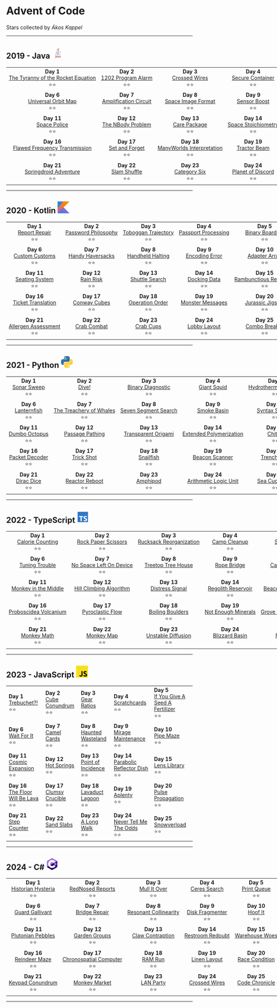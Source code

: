 # Advent of Code

Stars collected by *Ákos Kappel*

<hr>

## 2019 - Java <img src='./misc/java.svg' alt="Java" width="32" height="32" />

<table style="text-align: center; width: 1200px;">
  <tr>
    <td>
      <b>Day 1</b><br>
      <a href="https://adventofcode.com/2023/day/1">The Tyranny of the Rocket Equation</a><br>
      <span>⭐⭐</span>
    </td>
    <td>
      <b>Day 2</b><br>
      <a href="https://adventofcode.com/2023/day/2">1202 Program Alarm</a><br>
      <span>⭐⭐</span>
    </td>
    <td>
      <b>Day 3</b><br>
      <a href="https://adventofcode.com/2023/day/3">Crossed Wires</a><br>
      <span>⭐⭐</span>
    </td>
    <td>
      <b>Day 4</b><br>
      <a href="https://adventofcode.com/2023/day/4">Secure Container</a><br>
      <span>⭐⭐</span>
    </td>
    <td>
      <b>Day 5</b><br>
      <a href="https://adventofcode.com/2023/day/5">Sunny with a Chance of Asteroids</a><br>
      <span>⭐⭐</span>
    </td>
  </tr>
  <tr>
    <td>
      <b>Day 6</b><br>
      <a href="https://adventofcode.com/2023/day/6">Universal Orbit Map</a><br>
      <span>⭐⭐</span>
    </td>
    <td>
      <b>Day 7</b><br>
      <a href="https://adventofcode.com/2023/day/7">Amplification Circuit</a><br>
      <span>⭐⭐</span>
    </td>
    <td>
      <b>Day 8</b><br>
      <a href="https://adventofcode.com/2023/day/8">Space Image Format</a><br>
      <span>⭐⭐</span>
    </td>
    <td>
      <b>Day 9</b><br>
      <a href="https://adventofcode.com/2023/day/9">Sensor Boost</a><br>
      <span>⭐⭐</span>
    </td>
    <td>
      <b>Day 10</b><br>
      <a href="https://adventofcode.com/2023/day/10">Monitoring Station</a><br>
      <span>⭐⭐</span>
    </td>
  </tr>
  <tr>
    <td>
      <b>Day 11</b><br>
      <a href="https://adventofcode.com/2023/day/11">Space Police</a><br>
      <span>⭐⭐</span>
    </td>
    <td>
      <b>Day 12</b><br>
      <a href="https://adventofcode.com/2023/day/12">The NBody Problem</a><br>
      <span>⭐⭐</span>
    </td>
    <td>
      <b>Day 13</b><br>
      <a href="https://adventofcode.com/2023/day/13">Care Package</a><br>
      <span>⭐⭐</span>
    </td>
    <td>
      <b>Day 14</b><br>
      <a href="https://adventofcode.com/2023/day/14">Space Stoichiometry</a><br>
      <span>⭐⭐</span>
    </td>
    <td>
      <b>Day 15</b><br>
      <a href="https://adventofcode.com/2023/day/15">Oxygen System</a><br>
      <span>⭐⭐</span>
    </td>
  </tr>
  <tr>
    <td>
      <b>Day 16</b><br>
      <a href="https://adventofcode.com/2023/day/16">Flawed Frequency Transmission</a><br>
      <span>⭐⭐</span>
    </td>
    <td>
      <b>Day 17</b><br>
      <a href="https://adventofcode.com/2023/day/17">Set and Forget</a><br>
      <span>⭐⭐</span>
    </td>
    <td>
      <b>Day 18</b><br>
      <a href="https://adventofcode.com/2023/day/18">ManyWorlds Interpretation</a><br>
      <span>⭐⭐</span>
    </td>
    <td>
      <b>Day 19</b><br>
      <a href="https://adventofcode.com/2023/day/19">Tractor Beam</a><br>
      <span>⭐⭐</span>
    </td>
    <td>
      <b>Day 20</b><br>
      <a href="https://adventofcode.com/2023/day/20">Donut Maze</a><br>
      <span>⭐⭐</span>
    </td>
  </tr>
  <tr>
    <td>
      <b>Day 21</b><br>
      <a href="https://adventofcode.com/2023/day/21">Springdroid Adventure</a><br>
      <span>⭐⭐</span>
    </td>
    <td>
      <b>Day 22</b><br>
      <a href="https://adventofcode.com/2023/day/22">Slam Shuffle</a><br>
      <span>⭐⭐</span>
    </td>
    <td>
      <b>Day 23</b><br>
      <a href="https://adventofcode.com/2023/day/23">Category Six</a><br>
      <span>⭐⭐</span>
    </td>
    <td>
      <b>Day 24</b><br>
      <a href="https://adventofcode.com/2023/day/24">Planet of Discord</a><br>
      <span>⭐⭐</span>
    </td>
    <td>
      <b>Day 25</b><br>
      <a href="https://adventofcode.com/2023/day/25">Cryostasis</a><br>
      <span>⭐⭐</span>
    </td>
  </tr>
</table>

<hr>

## 2020 - Kotlin <img src='misc/kotlin.svg' alt="Kotlin" width="32" height="32" />

<table style="text-align: center; width: 1200px;">
  <tr>
    <td>
      <b>Day 1</b><br>
      <a href="https://adventofcode.com/2023/day/1">Report Repair</a><br>
      <span>⭐⭐</span>
    </td>
    <td>
      <b>Day 2</b><br>
      <a href="https://adventofcode.com/2023/day/2">Password Philosophy</a><br>
      <span>⭐⭐</span>
    </td>
    <td>
      <b>Day 3</b><br>
      <a href="https://adventofcode.com/2023/day/3">Toboggan Trajectory</a><br>
      <span>⭐⭐</span>
    </td>
    <td>
      <b>Day 4</b><br>
      <a href="https://adventofcode.com/2023/day/4">Passport Processing</a><br>
      <span>⭐⭐</span>
    </td>
    <td>
      <b>Day 5</b><br>
      <a href="https://adventofcode.com/2023/day/5">Binary Boarding</a><br>
      <span>⭐⭐</span>
    </td>
  </tr>
  <tr>
    <td>
      <b>Day 6</b><br>
      <a href="https://adventofcode.com/2023/day/6">Custom Customs</a><br>
      <span>⭐⭐</span>
    </td>
    <td>
      <b>Day 7</b><br>
      <a href="https://adventofcode.com/2023/day/7">Handy Haversacks</a><br>
      <span>⭐⭐</span>
    </td>
    <td>
      <b>Day 8</b><br>
      <a href="https://adventofcode.com/2023/day/8">Handheld Halting</a><br>
      <span>⭐⭐</span>
    </td>
    <td>
      <b>Day 9</b><br>
      <a href="https://adventofcode.com/2023/day/9">Encoding Error</a><br>
      <span>⭐⭐</span>
    </td>
    <td>
      <b>Day 10</b><br>
      <a href="https://adventofcode.com/2023/day/10">Adapter Array</a><br>
      <span>⭐⭐</span>
    </td>
  </tr>
  <tr>
    <td>
      <b>Day 11</b><br>
      <a href="https://adventofcode.com/2023/day/11">Seating System</a><br>
      <span>⭐⭐</span>
    </td>
    <td>
      <b>Day 12</b><br>
      <a href="https://adventofcode.com/2023/day/12">Rain Risk</a><br>
      <span>⭐⭐</span>
    </td>
    <td>
      <b>Day 13</b><br>
      <a href="https://adventofcode.com/2023/day/13">Shuttle Search</a><br>
      <span>⭐⭐</span>
    </td>
    <td>
      <b>Day 14</b><br>
      <a href="https://adventofcode.com/2023/day/14">Docking Data</a><br>
      <span>⭐⭐</span>
    </td>
    <td>
      <b>Day 15</b><br>
      <a href="https://adventofcode.com/2023/day/15">Rambunctious Recitation</a><br>
      <span>⭐⭐</span>
    </td>
  </tr>
  <tr>
    <td>
      <b>Day 16</b><br>
      <a href="https://adventofcode.com/2023/day/16">Ticket Translation</a><br>
      <span>⭐⭐</span>
    </td>
    <td>
      <b>Day 17</b><br>
      <a href="https://adventofcode.com/2023/day/17">Conway Cubes</a><br>
      <span>⭐⭐</span>
    </td>
    <td>
      <b>Day 18</b><br>
      <a href="https://adventofcode.com/2023/day/18">Operation Order</a><br>
      <span>⭐⭐</span>
    </td>
    <td>
      <b>Day 19</b><br>
      <a href="https://adventofcode.com/2023/day/19">Monster Messages</a><br>
      <span>⭐⭐</span>
    </td>
    <td>
      <b>Day 20</b><br>
      <a href="https://adventofcode.com/2023/day/20">Jurassic Jigsaw</a><br>
      <span>⭐⭐</span>
    </td>
  </tr>
  <tr>
    <td>
      <b>Day 21</b><br>
      <a href="https://adventofcode.com/2023/day/21">Allergen Assessment</a><br>
      <span>⭐⭐</span>
    </td>
    <td>
      <b>Day 22</b><br>
      <a href="https://adventofcode.com/2023/day/22">Crab Combat</a><br>
      <span>⭐⭐</span>
    </td>
    <td>
      <b>Day 23</b><br>
      <a href="https://adventofcode.com/2023/day/23">Crab Cups</a><br>
      <span>⭐⭐</span>
    </td>
    <td>
      <b>Day 24</b><br>
      <a href="https://adventofcode.com/2023/day/24">Lobby Layout</a><br>
      <span>⭐⭐</span>
    </td>
    <td>
      <b>Day 25</b><br>
      <a href="https://adventofcode.com/2023/day/25">Combo Breaker</a><br>
      <span>⭐⭐</span>
    </td>
  </tr>
</table>

<hr>

## 2021 - Python <img src='misc/python.svg' alt="Python" width="32" height="32" />

<table style="text-align: center; width: 1200px;">
  <tr>
    <td>
      <b>Day 1</b><br>
      <a href="https://adventofcode.com/2023/day/1">Sonar Sweep</a><br>
      <span>⭐⭐</span>
    </td>
    <td>
      <b>Day 2</b><br>
      <a href="https://adventofcode.com/2023/day/2">Dive!</a><br>
      <span>⭐⭐</span>
    </td>
    <td>
      <b>Day 3</b><br>
      <a href="https://adventofcode.com/2023/day/3">Binary Diagnostic</a><br>
      <span>⭐⭐</span>
    </td>
    <td>
      <b>Day 4</b><br>
      <a href="https://adventofcode.com/2023/day/4">Giant Squid</a><br>
      <span>⭐⭐</span>
    </td>
    <td>
      <b>Day 5</b><br>
      <a href="https://adventofcode.com/2023/day/5">Hydrothermal Venture</a><br>
      <span>⭐⭐</span>
    </td>
  </tr>
  <tr>
    <td>
      <b>Day 6</b><br>
      <a href="https://adventofcode.com/2023/day/6">Lanternfish</a><br>
      <span>⭐⭐</span>
    </td>
    <td>
      <b>Day 7</b><br>
      <a href="https://adventofcode.com/2023/day/7">The Treachery of Whales</a><br>
      <span>⭐⭐</span>
    </td>
    <td>
      <b>Day 8</b><br>
      <a href="https://adventofcode.com/2023/day/8">Seven Segment Search</a><br>
      <span>⭐⭐</span>
    </td>
    <td>
      <b>Day 9</b><br>
      <a href="https://adventofcode.com/2023/day/9">Smoke Basin</a><br>
      <span>⭐⭐</span>
    </td>
    <td>
      <b>Day 10</b><br>
      <a href="https://adventofcode.com/2023/day/10">Syntax Scoring</a><br>
      <span>⭐⭐</span>
    </td>
  </tr>
  <tr>
    <td>
      <b>Day 11</b><br>
      <a href="https://adventofcode.com/2023/day/11">Dumbo Octopus</a><br>
      <span>⭐⭐</span>
    </td>
    <td>
      <b>Day 12</b><br>
      <a href="https://adventofcode.com/2023/day/12">Passage Pathing</a><br>
      <span>⭐⭐</span>
    </td>
    <td>
      <b>Day 13</b><br>
      <a href="https://adventofcode.com/2023/day/13">Transparent Origami</a><br>
      <span>⭐⭐</span>
    </td>
    <td>
      <b>Day 14</b><br>
      <a href="https://adventofcode.com/2023/day/14">Extended Polymerization</a><br>
      <span>⭐⭐</span>
    </td>
    <td>
      <b>Day 15</b><br>
      <a href="https://adventofcode.com/2023/day/15">Chiton</a><br>
      <span>⭐⭐</span>
    </td>
  </tr>
  <tr>
    <td>
      <b>Day 16</b><br>
      <a href="https://adventofcode.com/2023/day/16">Packet Decoder</a><br>
      <span>⭐⭐</span>
    </td>
    <td>
      <b>Day 17</b><br>
      <a href="https://adventofcode.com/2023/day/17">Trick Shot</a><br>
      <span>⭐⭐</span>
    </td>
    <td>
      <b>Day 18</b><br>
      <a href="https://adventofcode.com/2023/day/18">Snailfish</a><br>
      <span>⭐⭐</span>
    </td>
    <td>
      <b>Day 19</b><br>
      <a href="https://adventofcode.com/2023/day/19">Beacon Scanner</a><br>
      <span>⭐⭐</span>
    </td>
    <td>
      <b>Day 20</b><br>
      <a href="https://adventofcode.com/2023/day/20">Trench Map</a><br>
      <span>⭐⭐</span>
    </td>
  </tr>
  <tr>
    <td>
      <b>Day 21</b><br>
      <a href="https://adventofcode.com/2023/day/21">Dirac Dice</a><br>
      <span>⭐⭐</span>
    </td>
    <td>
      <b>Day 22</b><br>
      <a href="https://adventofcode.com/2023/day/22">Reactor Reboot</a><br>
      <span>⭐⭐</span>
    </td>
    <td>
      <b>Day 23</b><br>
      <a href="https://adventofcode.com/2023/day/23">Amphipod</a><br>
      <span>⭐⭐</span>
    </td>
    <td>
      <b>Day 24</b><br>
      <a href="https://adventofcode.com/2023/day/24">Arithmetic Logic Unit</a><br>
      <span>⭐⭐</span>
    </td>
    <td>
      <b>Day 25</b><br>
      <a href="https://adventofcode.com/2023/day/25">Sea Cucumber</a><br>
      <span>⭐⭐</span>
    </td>
  </tr>
</table>

<hr>

## 2022 - TypeScript <img src='misc/typescript.svg' alt="TypeScript" width="32" height="32" />

<table style="text-align: center; width: 1200px;">
  <tr>
    <td>
      <b>Day 1</b><br>
      <a href="https://adventofcode.com/2023/day/1">Calorie Counting</a><br>
      <span>⭐⭐</span>
    </td>
    <td>
      <b>Day 2</b><br>
      <a href="https://adventofcode.com/2023/day/2">Rock Paper Scissors</a><br>
      <span>⭐⭐</span>
    </td>
    <td>
      <b>Day 3</b><br>
      <a href="https://adventofcode.com/2023/day/3">Rucksack Reorganization</a><br>
      <span>⭐⭐</span>
    </td>
    <td>
      <b>Day 4</b><br>
      <a href="https://adventofcode.com/2023/day/4">Camp Cleanup</a><br>
      <span>⭐⭐</span>
    </td>
    <td>
      <b>Day 5</b><br>
      <a href="https://adventofcode.com/2023/day/5">Supply Stacks</a><br>
      <span>⭐⭐</span>
    </td>
  </tr>
  <tr>
    <td>
      <b>Day 6</b><br>
      <a href="https://adventofcode.com/2023/day/6">Tuning Trouble</a><br>
      <span>⭐⭐</span>
    </td>
    <td>
      <b>Day 7</b><br>
      <a href="https://adventofcode.com/2023/day/7">No Space Left On Device</a><br>
      <span>⭐⭐</span>
    </td>
    <td>
      <b>Day 8</b><br>
      <a href="https://adventofcode.com/2023/day/8">Treetop Tree House</a><br>
      <span>⭐⭐</span>
    </td>
    <td>
      <b>Day 9</b><br>
      <a href="https://adventofcode.com/2023/day/9">Rope Bridge</a><br>
      <span>⭐⭐</span>
    </td>
    <td>
      <b>Day 10</b><br>
      <a href="https://adventofcode.com/2023/day/10">CathodeRay Tube</a><br>
      <span>⭐⭐</span>
    </td>
  </tr>
  <tr>
    <td>
      <b>Day 11</b><br>
      <a href="https://adventofcode.com/2023/day/11">Monkey in the Middle</a><br>
      <span>⭐⭐</span>
    </td>
    <td>
      <b>Day 12</b><br>
      <a href="https://adventofcode.com/2023/day/12">Hill Climbing Algorithm</a><br>
      <span>⭐⭐</span>
    </td>
    <td>
      <b>Day 13</b><br>
      <a href="https://adventofcode.com/2023/day/13">Distress Signal</a><br>
      <span>⭐⭐</span>
    </td>
    <td>
      <b>Day 14</b><br>
      <a href="https://adventofcode.com/2023/day/14">Regolith Reservoir</a><br>
      <span>⭐⭐</span>
    </td>
    <td>
      <b>Day 15</b><br>
      <a href="https://adventofcode.com/2023/day/15">Beacon Exclusion Zone</a><br>
      <span>⭐⭐</span>
    </td>
  </tr>
  <tr>
    <td>
      <b>Day 16</b><br>
      <a href="https://adventofcode.com/2023/day/16">Proboscidea Volcanium</a><br>
      <span>⭐⭐</span>
    </td>
    <td>
      <b>Day 17</b><br>
      <a href="https://adventofcode.com/2023/day/17">Pyroclastic Flow</a><br>
      <span>⭐⭐</span>
    </td>
    <td>
      <b>Day 18</b><br>
      <a href="https://adventofcode.com/2023/day/18">Boiling Boulders</a><br>
      <span>⭐⭐</span>
    </td>
    <td>
      <b>Day 19</b><br>
      <a href="https://adventofcode.com/2023/day/19">Not Enough Minerals</a><br>
      <span>⭐⭐</span>
    </td>
    <td>
      <b>Day 20</b><br>
      <a href="https://adventofcode.com/2023/day/20">Grove Positioning System</a><br>
      <span>⭐⭐</span>
    </td>
  </tr>
  <tr>
    <td>
      <b>Day 21</b><br>
      <a href="https://adventofcode.com/2023/day/21">Monkey Math</a><br>
      <span>⭐⭐</span>
    </td>
    <td>
      <b>Day 22</b><br>
      <a href="https://adventofcode.com/2023/day/22">Monkey Map</a><br>
      <span>⭐⭐</span>
    </td>
    <td>
      <b>Day 23</b><br>
      <a href="https://adventofcode.com/2023/day/23">Unstable Diffusion</a><br>
      <span>⭐⭐</span>
    </td>
    <td>
      <b>Day 24</b><br>
      <a href="https://adventofcode.com/2023/day/24">Blizzard Basin</a><br>
      <span>⭐⭐</span>
    </td>
    <td>
      <b>Day 25</b><br>
      <a href="https://adventofcode.com/2023/day/25">Full of Hot Air</a><br>
      <span>⭐⭐</span>
    </td>
  </tr>
</table>

<hr>

## 2023 - JavaScript <img src='misc/javascript.svg' alt="JavaScript" width="32" height="32" />

<table>
  <tr>
    <td>
    <b>Day 1</b><br>
    <a href="https://adventofcode.com/2023/day/1">Trebuchet?!</a><br>
    <span>⭐⭐</span>
    </td>
        <td>
        <b>Day 2</b><br>
        <a href="https://adventofcode.com/2023/day/2">Cube Conundrum</a><br>
        <span>⭐⭐</span>
    </td>
        <td>
        <b>Day 3</b><br>
        <a href="https://adventofcode.com/2023/day/3">Gear Ratios</a><br>
        <span>⭐⭐</span>
    </td>
        <td>
        <b>Day 4</b><br>
        <a href="https://adventofcode.com/2023/day/4">Scratchcards</a><br>
        <span>⭐⭐</span>
    </td>
        <td>
        <b>Day 5</b><br>
        <a href="https://adventofcode.com/2023/day/5">If You Give A Seed A Fertilizer</a><br>
        <span>⭐⭐</span>
    </td>
      </tr>
      <tr>
        <td>
        <b>Day 6</b><br>
        <a href="https://adventofcode.com/2023/day/6">Wait For It</a><br>
        <span>⭐⭐</span>
    </td>
        <td>
        <b>Day 7</b><br>
        <a href="https://adventofcode.com/2023/day/7">Camel Cards</a><br>
        <span>⭐⭐</span>
    </td>
        <td>
        <b>Day 8</b><br>
        <a href="https://adventofcode.com/2023/day/8">Haunted Wasteland</a><br>
        <span>⭐⭐</span>
    </td>
        <td>
        <b>Day 9</b><br>
        <a href="https://adventofcode.com/2023/day/9">Mirage Maintenance</a><br>
        <span>⭐⭐</span>
    </td>
        <td>
        <b>Day 10</b><br>
        <a href="https://adventofcode.com/2023/day/10">Pipe Maze</a><br>
        <span>⭐⭐</span>
    </td>
      </tr>
      <tr>
        <td>
        <b>Day 11</b><br>
        <a href="https://adventofcode.com/2023/day/11">Cosmic Expansion</a><br>
        <span>⭐⭐</span>
    </td>
        <td>
        <b>Day 12</b><br>
        <a href="https://adventofcode.com/2023/day/12">Hot Springs</a><br>
        <span>⭐⭐</span>
    </td>
        <td>
        <b>Day 13</b><br>
        <a href="https://adventofcode.com/2023/day/13">Point of Incidence</a><br>
        <span>⭐⭐</span>
    </td>
        <td>
        <b>Day 14</b><br>
        <a href="https://adventofcode.com/2023/day/14">Parabolic Reflector Dish</a><br>
        <span>⭐⭐</span>
    </td>
        <td>
        <b>Day 15</b><br>
        <a href="https://adventofcode.com/2023/day/15">Lens Library</a><br>
        <span>⭐⭐</span>
    </td>
      </tr>
      <tr>
        <td>
        <b>Day 16</b><br>
        <a href="https://adventofcode.com/2023/day/16">The Floor Will Be Lava</a><br>
        <span>⭐⭐</span>
    </td>
        <td>
        <b>Day 17</b><br>
        <a href="https://adventofcode.com/2023/day/17">Clumsy Crucible</a><br>
        <span>⭐⭐</span>
    </td>
        <td>
        <b>Day 18</b><br>
        <a href="https://adventofcode.com/2023/day/18">Lavaduct Lagoon</a><br>
        <span>⭐⭐</span>
    </td>
        <td>
        <b>Day 19</b><br>
        <a href="https://adventofcode.com/2023/day/19">Aplenty</a><br>
        <span>⭐⭐</span>
    </td>
        <td>
        <b>Day 20</b><br>
        <a href="https://adventofcode.com/2023/day/20">Pulse Propagation</a><br>
        <span>⭐⭐</span>
    </td>
      </tr>
      <tr>
        <td>
        <b>Day 21</b><br>
        <a href="https://adventofcode.com/2023/day/21">Step Counter</a><br>
        <span>⭐⭐</span>
    </td>
        <td>
        <b>Day 22</b><br>
        <a href="https://adventofcode.com/2023/day/22">Sand Slabs</a><br>
        <span>⭐⭐</span>
    </td>
        <td>
        <b>Day 23</b><br>
        <a href="https://adventofcode.com/2023/day/23">A Long Walk</a><br>
        <span>⭐⭐</span>
    </td>
        <td>
        <b>Day 24</b><br>
        <a href="https://adventofcode.com/2023/day/24">Never Tell Me The Odds</a><br>
        <span>⭐⭐</span>
    </td>
        <td>
        <b>Day 25</b><br>
        <a href="https://adventofcode.com/2023/day/25">Snowverload</a><br>
        <span>⭐⭐</span>
    </td>
  </tr>
</table>

<hr>

## 2024 - C# <img src='misc/csharp.svg' alt="C#" width="32" height="32" />

<table style="text-align: center; width: 1200px;">
  <tr>
    <td>
      <b>Day 1</b><br>
      <a href="https://adventofcode.com/2023/day/1">Historian Hysteria</a><br>
      <span>⭐⭐</span>
    </td>
    <td>
      <b>Day 2</b><br>
      <a href="https://adventofcode.com/2023/day/2">RedNosed Reports</a><br>
      <span>⭐⭐</span>
    </td>
    <td>
      <b>Day 3</b><br>
      <a href="https://adventofcode.com/2023/day/3">Mull It Over</a><br>
      <span>⭐⭐</span>
    </td>
    <td>
      <b>Day 4</b><br>
      <a href="https://adventofcode.com/2023/day/4">Ceres Search</a><br>
      <span>⭐⭐</span>
    </td>
    <td>
      <b>Day 5</b><br>
      <a href="https://adventofcode.com/2023/day/5">Print Queue</a><br>
      <span>⭐⭐</span>
    </td>
  </tr>
  <tr>
    <td>
      <b>Day 6</b><br>
      <a href="https://adventofcode.com/2023/day/6">Guard Gallivant</a><br>
      <span>⭐⭐</span>
    </td>
    <td>
      <b>Day 7</b><br>
      <a href="https://adventofcode.com/2023/day/7">Bridge Repair</a><br>
      <span>⭐⭐</span>
    </td>
    <td>
      <b>Day 8</b><br>
      <a href="https://adventofcode.com/2023/day/8">Resonant Collinearity</a><br>
      <span>⭐⭐</span>
    </td>
    <td>
      <b>Day 9</b><br>
      <a href="https://adventofcode.com/2023/day/9">Disk Fragmenter</a><br>
      <span>⭐⭐</span>
    </td>
    <td>
      <b>Day 10</b><br>
      <a href="https://adventofcode.com/2023/day/10">Hoof It</a><br>
      <span>⭐⭐</span>
    </td>
  </tr>
  <tr>
    <td>
      <b>Day 11</b><br>
      <a href="https://adventofcode.com/2023/day/11">Plutonian Pebbles</a><br>
      <span>⭐⭐</span>
    </td>
    <td>
      <b>Day 12</b><br>
      <a href="https://adventofcode.com/2023/day/12">Garden Groups</a><br>
      <span>⭐⭐</span>
    </td>
    <td>
      <b>Day 13</b><br>
      <a href="https://adventofcode.com/2023/day/13">Claw Contraption</a><br>
      <span>⭐⭐</span>
    </td>
    <td>
      <b>Day 14</b><br>
      <a href="https://adventofcode.com/2023/day/14">Restroom Redoubt</a><br>
      <span>⭐⭐</span>
    </td>
    <td>
      <b>Day 15</b><br>
      <a href="https://adventofcode.com/2023/day/15">Warehouse Woes</a><br>
      <span>⭐⭐</span>
    </td>
  </tr>
  <tr>
    <td>
      <b>Day 16</b><br>
      <a href="https://adventofcode.com/2023/day/16">Reindeer Maze</a><br>
      <span>⭐⭐</span>
    </td>
    <td>
      <b>Day 17</b><br>
      <a href="https://adventofcode.com/2023/day/17">Chronospatial Computer</a><br>
      <span>⭐⭐</span>
    </td>
    <td>
      <b>Day 18</b><br>
      <a href="https://adventofcode.com/2023/day/18">RAM Run</a><br>
      <span>⭐⭐</span>
    </td>
    <td>
      <b>Day 19</b><br>
      <a href="https://adventofcode.com/2023/day/19">Linen Layout</a><br>
      <span>⭐⭐</span>
    </td>
    <td>
      <b>Day 20</b><br>
      <a href="https://adventofcode.com/2023/day/20">Race Condition</a><br>
      <span>⭐⭐</span>
    </td>
  </tr>
  <tr>
    <td>
      <b>Day 21</b><br>
      <a href="https://adventofcode.com/2023/day/21">Keypad Conundrum</a><br>
      <span>⭐⭐</span>
    </td>
    <td>
      <b>Day 22</b><br>
      <a href="https://adventofcode.com/2023/day/22">Monkey Market</a><br>
      <span>⭐⭐</span>
    </td>
    <td>
      <b>Day 23</b><br>
      <a href="https://adventofcode.com/2023/day/23">LAN Party</a><br>
      <span>⭐⭐</span>
    </td>
    <td>
      <b>Day 24</b><br>
      <a href="https://adventofcode.com/2023/day/24">Crossed Wires</a><br>
      <span>⭐⭐</span>
    </td>
    <td>
      <b>Day 25</b><br>
      <a href="https://adventofcode.com/2023/day/25">Code Chronicle</a><br>
      <span>⭐⭐</span>
    </td>
  </tr>
</table>

<hr>


